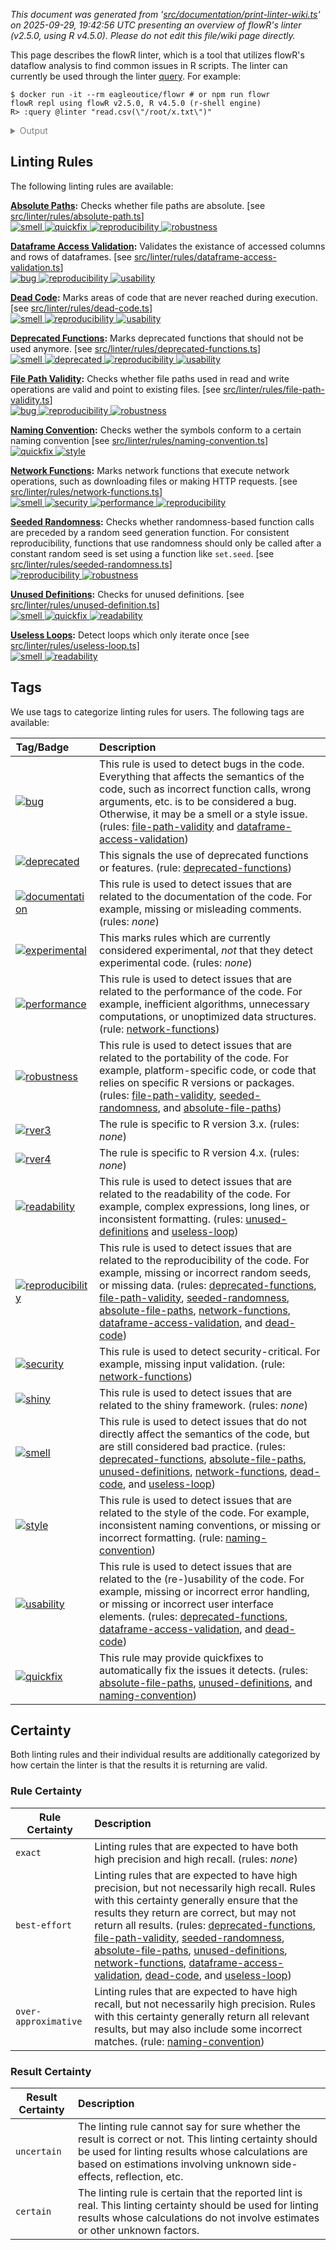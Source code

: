 _This document was generated from '[src/documentation/print-linter-wiki.ts](https://github.com/flowr-analysis/flowr/tree/main//src/documentation/print-linter-wiki.ts)' on 2025-09-29, 19:42:56 UTC presenting an overview of flowR's linter (v2.5.0, using R v4.5.0). Please do not edit this file/wiki page directly._

This page describes the flowR linter, which is a tool that utilizes flowR's dataflow analysis to find common issues in R scripts. The linter can currently be used through the linter [query](https://github.com/flowr-analysis/flowr/wiki/Query%20API).
For example:



```shell
$ docker run -it --rm eagleoutice/flowr # or npm run flowr 
flowR repl using flowR v2.5.0, R v4.5.0 (r-shell engine)
R> :query @linter "read.csv(\"/root/x.txt\")"
```

<details>
<summary style='color:gray'>Output</summary>


```text
Query: [;1mlinter[0m (14 ms)
   ╰ **Deprecated Functions** (deprecated-functions):
       ╰ Error during execution of Rule: unable to parse R code (see the log for more information) for request {"request":"text","content":"@linter read.csv(\"/root/x.txt\")"}}
 Report a Bug: https://github.com/flowr-analysis/flowr/issues/new?body=%3C!%2D%2D%20Please%20describe%20your%20issue%20in%20more%20detail%20below!%20%2D%2D%3E%0A%0A%0A%3C!%2D%2D%20Automatically%20generated%20issue%20metadata%2C%20please%20do%20not%20edit%20or%20delete%20content%20below%20this%20line%20%2D%2D%3E%0A%2D%2D%2D%0A%0AflowR%20version%3A%202.5.0%0Anode%20version%3A%20v22.14.0%0Anode%20arch%3A%20x64%0Anode%20platform%3A%20linux%0Amessage%3A%20%60unable%20to%20parse%20R%20code%20%28see%20the%20log%20for%20more%20information%29%20for%20request%20%7B%22request%22%3A%22text%22%2C%22content%22%3A%22%40linter%20read.csv%28%5C%22%2Froot%2Fx.txt%5C%22%29%22%7D%7D%60%0Astack%20trace%3A%0A%60%60%60%0A%20%20%20%20at%20guard%20%28%3C%3E%2Fsrc%2Futil%2Fassert.ts%3A75%3A9%29%0A%20%20%20%20at%20guardRetrievedOutput%20%28%3C%3E%2Fsrc%2Fr%2Dbridge%2Fretriever.ts%3A213%3A7%29%0A%20%20%20%20at%20%2Fhome%2Frunner%2Fwork%2Fflowr%2Fflowr%2Fsrc%2Fr%2Dbridge%2Fretriever.ts%3A177%3A4%0A%20%20%20%20at%20processTicksAndRejections%20%28node%3Ainternal%2Fprocess%2Ftask_queues%3A105%3A5%29%0A%20%20%20%20at%20async%20Object.parseRequests%20%5Bas%20processor%5D%20%28%3C%3E%2Fsrc%2Fr%2Dbridge%2Fparser.ts%3A58%3A18%29%0A%20%20%20%20at%20async%20PipelineExecutor.nextStep%20%28%3C%3E%2Fsrc%2Fcore%2Fpipeline%2Dexecutor.ts%3A205%3A25%29%0A%20%20%20%20at%20async%20FlowrAnalyzerCache.runTapeUntil%20%28%3C%3E%2Fsrc%2Fproject%2Fcache%2Fflowr%2Danalyzer%2Dcache.ts%3A100%3A4%29%0A%20%20%20%20at%20async%20getAllNodes%20%28%3C%3E%2Fsrc%2Fsearch%2Fsearch%2Dexecutor%2Fsearch%2Dgenerators.ts%3A47%3A20%29%0A%60%60%60%0A%0A%2D%2D%2D%0A%09
   ╰ **File Path Validity** (file-path-validity):
       ╰ Error during execution of Rule: Cannot read properties of undefined (reading 'library')
   ╰ **Seeded Randomness** (seeded-randomness):
       ╰ Error during execution of Rule: unable to parse R code (see the log for more information) for request {"request":"text","content":"@linter read.csv(\"/root/x.txt\")"}}
 Report a Bug: https://github.com/flowr-analysis/flowr/issues/new?body=%3C!%2D%2D%20Please%20describe%20your%20issue%20in%20more%20detail%20below!%20%2D%2D%3E%0A%0A%0A%3C!%2D%2D%20Automatically%20generated%20issue%20metadata%2C%20please%20do%20not%20edit%20or%20delete%20content%20below%20this%20line%20%2D%2D%3E%0A%2D%2D%2D%0A%0AflowR%20version%3A%202.5.0%0Anode%20version%3A%20v22.14.0%0Anode%20arch%3A%20x64%0Anode%20platform%3A%20linux%0Amessage%3A%20%60unable%20to%20parse%20R%20code%20%28see%20the%20log%20for%20more%20information%29%20for%20request%20%7B%22request%22%3A%22text%22%2C%22content%22%3A%22%40linter%20read.csv%28%5C%22%2Froot%2Fx.txt%5C%22%29%22%7D%7D%60%0Astack%20trace%3A%0A%60%60%60%0A%20%20%20%20at%20guard%20%28%3C%3E%2Fsrc%2Futil%2Fassert.ts%3A75%3A9%29%0A%20%20%20%20at%20guardRetrievedOutput%20%28%3C%3E%2Fsrc%2Fr%2Dbridge%2Fretriever.ts%3A213%3A7%29%0A%20%20%20%20at%20%2Fhome%2Frunner%2Fwork%2Fflowr%2Fflowr%2Fsrc%2Fr%2Dbridge%2Fretriever.ts%3A177%3A4%0A%20%20%20%20at%20processTicksAndRejections%20%28node%3Ainternal%2Fprocess%2Ftask_queues%3A105%3A5%29%0A%20%20%20%20at%20async%20Object.parseRequests%20%5Bas%20processor%5D%20%28%3C%3E%2Fsrc%2Fr%2Dbridge%2Fparser.ts%3A58%3A18%29%0A%20%20%20%20at%20async%20PipelineExecutor.nextStep%20%28%3C%3E%2Fsrc%2Fcore%2Fpipeline%2Dexecutor.ts%3A205%3A25%29%0A%20%20%20%20at%20async%20FlowrAnalyzerCache.runTapeUntil%20%28%3C%3E%2Fsrc%2Fproject%2Fcache%2Fflowr%2Danalyzer%2Dcache.ts%3A100%3A4%29%0A%20%20%20%20at%20async%20getAllNodes%20%28%3C%3E%2Fsrc%2Fsearch%2Fsearch%2Dexecutor%2Fsearch%2Dgenerators.ts%3A47%3A20%29%0A%60%60%60%0A%0A%2D%2D%2D%0A%09
   ╰ **Absolute Paths** (absolute-file-paths):
       ╰ Error during execution of Rule: Cannot read properties of undefined (reading 'library')
   ╰ **Unused Definitions** (unused-definitions):
       ╰ Error during execution of Rule: unable to parse R code (see the log for more information) for request {"request":"text","content":"@linter read.csv(\"/root/x.txt\")"}}
 Report a Bug: https://github.com/flowr-analysis/flowr/issues/new?body=%3C!%2D%2D%20Please%20describe%20your%20issue%20in%20more%20detail%20below!%20%2D%2D%3E%0A%0A%0A%3C!%2D%2D%20Automatically%20generated%20issue%20metadata%2C%20please%20do%20not%20edit%20or%20delete%20content%20below%20this%20line%20%2D%2D%3E%0A%2D%2D%2D%0A%0AflowR%20version%3A%202.5.0%0Anode%20version%3A%20v22.14.0%0Anode%20arch%3A%20x64%0Anode%20platform%3A%20linux%0Amessage%3A%20%60unable%20to%20parse%20R%20code%20%28see%20the%20log%20for%20more%20information%29%20for%20request%20%7B%22request%22%3A%22text%22%2C%22content%22%3A%22%40linter%20read.csv%28%5C%22%2Froot%2Fx.txt%5C%22%29%22%7D%7D%60%0Astack%20trace%3A%0A%60%60%60%0A%20%20%20%20at%20guard%20%28%3C%3E%2Fsrc%2Futil%2Fassert.ts%3A75%3A9%29%0A%20%20%20%20at%20guardRetrievedOutput%20%28%3C%3E%2Fsrc%2Fr%2Dbridge%2Fretriever.ts%3A213%3A7%29%0A%20%20%20%20at%20%2Fhome%2Frunner%2Fwork%2Fflowr%2Fflowr%2Fsrc%2Fr%2Dbridge%2Fretriever.ts%3A177%3A4%0A%20%20%20%20at%20processTicksAndRejections%20%28node%3Ainternal%2Fprocess%2Ftask_queues%3A105%3A5%29%0A%20%20%20%20at%20async%20Object.parseRequests%20%5Bas%20processor%5D%20%28%3C%3E%2Fsrc%2Fr%2Dbridge%2Fparser.ts%3A58%3A18%29%0A%20%20%20%20at%20async%20PipelineExecutor.nextStep%20%28%3C%3E%2Fsrc%2Fcore%2Fpipeline%2Dexecutor.ts%3A205%3A25%29%0A%20%20%20%20at%20async%20FlowrAnalyzerCache.runTapeUntil%20%28%3C%3E%2Fsrc%2Fproject%2Fcache%2Fflowr%2Danalyzer%2Dcache.ts%3A100%3A4%29%0A%20%20%20%20at%20async%20getAllNodes%20%28%3C%3E%2Fsrc%2Fsearch%2Fsearch%2Dexecutor%2Fsearch%2Dgenerators.ts%3A47%3A20%29%0A%60%60%60%0A%0A%2D%2D%2D%0A%09
   ╰ **Naming Convention** (naming-convention):
       ╰ Error during execution of Rule: unable to parse R code (see the log for more information) for request {"request":"text","content":"@linter read.csv(\"/root/x.txt\")"}}
 Report a Bug: https://github.com/flowr-analysis/flowr/issues/new?body=%3C!%2D%2D%20Please%20describe%20your%20issue%20in%20more%20detail%20below!%20%2D%2D%3E%0A%0A%0A%3C!%2D%2D%20Automatically%20generated%20issue%20metadata%2C%20please%20do%20not%20edit%20or%20delete%20content%20below%20this%20line%20%2D%2D%3E%0A%2D%2D%2D%0A%0AflowR%20version%3A%202.5.0%0Anode%20version%3A%20v22.14.0%0Anode%20arch%3A%20x64%0Anode%20platform%3A%20linux%0Amessage%3A%20%60unable%20to%20parse%20R%20code%20%28see%20the%20log%20for%20more%20information%29%20for%20request%20%7B%22request%22%3A%22text%22%2C%22content%22%3A%22%40linter%20read.csv%28%5C%22%2Froot%2Fx.txt%5C%22%29%22%7D%7D%60%0Astack%20trace%3A%0A%60%60%60%0A%20%20%20%20at%20guard%20%28%3C%3E%2Fsrc%2Futil%2Fassert.ts%3A75%3A9%29%0A%20%20%20%20at%20guardRetrievedOutput%20%28%3C%3E%2Fsrc%2Fr%2Dbridge%2Fretriever.ts%3A213%3A7%29%0A%20%20%20%20at%20%2Fhome%2Frunner%2Fwork%2Fflowr%2Fflowr%2Fsrc%2Fr%2Dbridge%2Fretriever.ts%3A177%3A4%0A%20%20%20%20at%20processTicksAndRejections%20%28node%3Ainternal%2Fprocess%2Ftask_queues%3A105%3A5%29%0A%20%20%20%20at%20async%20Object.parseRequests%20%5Bas%20processor%5D%20%28%3C%3E%2Fsrc%2Fr%2Dbridge%2Fparser.ts%3A58%3A18%29%0A%20%20%20%20at%20async%20PipelineExecutor.nextStep%20%28%3C%3E%2Fsrc%2Fcore%2Fpipeline%2Dexecutor.ts%3A205%3A25%29%0A%20%20%20%20at%20async%20FlowrAnalyzerCache.runTapeUntil%20%28%3C%3E%2Fsrc%2Fproject%2Fcache%2Fflowr%2Danalyzer%2Dcache.ts%3A100%3A4%29%0A%20%20%20%20at%20async%20getAllNodes%20%28%3C%3E%2Fsrc%2Fsearch%2Fsearch%2Dexecutor%2Fsearch%2Dgenerators.ts%3A47%3A20%29%0A%60%60%60%0A%0A%2D%2D%2D%0A%09
   ╰ **Network Functions** (network-functions):
       ╰ Error during execution of Rule: unable to parse R code (see the log for more information) for request {"request":"text","content":"@linter read.csv(\"/root/x.txt\")"}}
 Report a Bug: https://github.com/flowr-analysis/flowr/issues/new?body=%3C!%2D%2D%20Please%20describe%20your%20issue%20in%20more%20detail%20below!%20%2D%2D%3E%0A%0A%0A%3C!%2D%2D%20Automatically%20generated%20issue%20metadata%2C%20please%20do%20not%20edit%20or%20delete%20content%20below%20this%20line%20%2D%2D%3E%0A%2D%2D%2D%0A%0AflowR%20version%3A%202.5.0%0Anode%20version%3A%20v22.14.0%0Anode%20arch%3A%20x64%0Anode%20platform%3A%20linux%0Amessage%3A%20%60unable%20to%20parse%20R%20code%20%28see%20the%20log%20for%20more%20information%29%20for%20request%20%7B%22request%22%3A%22text%22%2C%22content%22%3A%22%40linter%20read.csv%28%5C%22%2Froot%2Fx.txt%5C%22%29%22%7D%7D%60%0Astack%20trace%3A%0A%60%60%60%0A%20%20%20%20at%20guard%20%28%3C%3E%2Fsrc%2Futil%2Fassert.ts%3A75%3A9%29%0A%20%20%20%20at%20guardRetrievedOutput%20%28%3C%3E%2Fsrc%2Fr%2Dbridge%2Fretriever.ts%3A213%3A7%29%0A%20%20%20%20at%20%2Fhome%2Frunner%2Fwork%2Fflowr%2Fflowr%2Fsrc%2Fr%2Dbridge%2Fretriever.ts%3A177%3A4%0A%20%20%20%20at%20processTicksAndRejections%20%28node%3Ainternal%2Fprocess%2Ftask_queues%3A105%3A5%29%0A%20%20%20%20at%20async%20Object.parseRequests%20%5Bas%20processor%5D%20%28%3C%3E%2Fsrc%2Fr%2Dbridge%2Fparser.ts%3A58%3A18%29%0A%20%20%20%20at%20async%20PipelineExecutor.nextStep%20%28%3C%3E%2Fsrc%2Fcore%2Fpipeline%2Dexecutor.ts%3A205%3A25%29%0A%20%20%20%20at%20async%20FlowrAnalyzerCache.runTapeUntil%20%28%3C%3E%2Fsrc%2Fproject%2Fcache%2Fflowr%2Danalyzer%2Dcache.ts%3A100%3A4%29%0A%20%20%20%20at%20async%20getAllNodes%20%28%3C%3E%2Fsrc%2Fsearch%2Fsearch%2Dexecutor%2Fsearch%2Dgenerators.ts%3A47%3A20%29%0A%60%60%60%0A%0A%2D%2D%2D%0A%09
   ╰ **Dataframe Access Validation** (dataframe-access-validation):
       ╰ Error during execution of Rule: unable to parse R code (see the log for more information) for request {"request":"text","content":"@linter read.csv(\"/root/x.txt\")"}}
 Report a Bug: https://github.com/flowr-analysis/flowr/issues/new?body=%3C!%2D%2D%20Please%20describe%20your%20issue%20in%20more%20detail%20below!%20%2D%2D%3E%0A%0A%0A%3C!%2D%2D%20Automatically%20generated%20issue%20metadata%2C%20please%20do%20not%20edit%20or%20delete%20content%20below%20this%20line%20%2D%2D%3E%0A%2D%2D%2D%0A%0AflowR%20version%3A%202.5.0%0Anode%20version%3A%20v22.14.0%0Anode%20arch%3A%20x64%0Anode%20platform%3A%20linux%0Amessage%3A%20%60unable%20to%20parse%20R%20code%20%28see%20the%20log%20for%20more%20information%29%20for%20request%20%7B%22request%22%3A%22text%22%2C%22content%22%3A%22%40linter%20read.csv%28%5C%22%2Froot%2Fx.txt%5C%22%29%22%7D%7D%60%0Astack%20trace%3A%0A%60%60%60%0A%20%20%20%20at%20guard%20%28%3C%3E%2Fsrc%2Futil%2Fassert.ts%3A75%3A9%29%0A%20%20%20%20at%20guardRetrievedOutput%20%28%3C%3E%2Fsrc%2Fr%2Dbridge%2Fretriever.ts%3A213%3A7%29%0A%20%20%20%20at%20%2Fhome%2Frunner%2Fwork%2Fflowr%2Fflowr%2Fsrc%2Fr%2Dbridge%2Fretriever.ts%3A177%3A4%0A%20%20%20%20at%20processTicksAndRejections%20%28node%3Ainternal%2Fprocess%2Ftask_queues%3A105%3A5%29%0A%20%20%20%20at%20async%20Object.parseRequests%20%5Bas%20processor%5D%20%28%3C%3E%2Fsrc%2Fr%2Dbridge%2Fparser.ts%3A58%3A18%29%0A%20%20%20%20at%20async%20PipelineExecutor.nextStep%20%28%3C%3E%2Fsrc%2Fcore%2Fpipeline%2Dexecutor.ts%3A205%3A25%29%0A%20%20%20%20at%20async%20FlowrAnalyzerCache.runTapeUntil%20%28%3C%3E%2Fsrc%2Fproject%2Fcache%2Fflowr%2Danalyzer%2Dcache.ts%3A100%3A4%29%0A%20%20%20%20at%20async%20getAllNodes%20%28%3C%3E%2Fsrc%2Fsearch%2Fsearch%2Dexecutor%2Fsearch%2Dgenerators.ts%3A47%3A20%29%0A%60%60%60%0A%0A%2D%2D%2D%0A%09
   ╰ **Dead Code** (dead-code):
       ╰ Error during execution of Rule: unable to parse R code (see the log for more information) for request {"request":"text","content":"@linter read.csv(\"/root/x.txt\")"}}
 Report a Bug: https://github.com/flowr-analysis/flowr/issues/new?body=%3C!%2D%2D%20Please%20describe%20your%20issue%20in%20more%20detail%20below!%20%2D%2D%3E%0A%0A%0A%3C!%2D%2D%20Automatically%20generated%20issue%20metadata%2C%20please%20do%20not%20edit%20or%20delete%20content%20below%20this%20line%20%2D%2D%3E%0A%2D%2D%2D%0A%0AflowR%20version%3A%202.5.0%0Anode%20version%3A%20v22.14.0%0Anode%20arch%3A%20x64%0Anode%20platform%3A%20linux%0Amessage%3A%20%60unable%20to%20parse%20R%20code%20%28see%20the%20log%20for%20more%20information%29%20for%20request%20%7B%22request%22%3A%22text%22%2C%22content%22%3A%22%40linter%20read.csv%28%5C%22%2Froot%2Fx.txt%5C%22%29%22%7D%7D%60%0Astack%20trace%3A%0A%60%60%60%0A%20%20%20%20at%20guard%20%28%3C%3E%2Fsrc%2Futil%2Fassert.ts%3A75%3A9%29%0A%20%20%20%20at%20guardRetrievedOutput%20%28%3C%3E%2Fsrc%2Fr%2Dbridge%2Fretriever.ts%3A213%3A7%29%0A%20%20%20%20at%20%2Fhome%2Frunner%2Fwork%2Fflowr%2Fflowr%2Fsrc%2Fr%2Dbridge%2Fretriever.ts%3A177%3A4%0A%20%20%20%20at%20processTicksAndRejections%20%28node%3Ainternal%2Fprocess%2Ftask_queues%3A105%3A5%29%0A%20%20%20%20at%20async%20Object.parseRequests%20%5Bas%20processor%5D%20%28%3C%3E%2Fsrc%2Fr%2Dbridge%2Fparser.ts%3A58%3A18%29%0A%20%20%20%20at%20async%20PipelineExecutor.nextStep%20%28%3C%3E%2Fsrc%2Fcore%2Fpipeline%2Dexecutor.ts%3A205%3A25%29%0A%20%20%20%20at%20async%20FlowrAnalyzerCache.runTapeUntil%20%28%3C%3E%2Fsrc%2Fproject%2Fcache%2Fflowr%2Danalyzer%2Dcache.ts%3A100%3A4%29%0A%20%20%20%20at%20async%20getAllNodes%20%28%3C%3E%2Fsrc%2Fsearch%2Fsearch%2Dexecutor%2Fsearch%2Dgenerators.ts%3A47%3A20%29%0A%60%60%60%0A%0A%2D%2D%2D%0A%09
   ╰ **Useless Loops** (useless-loop):
       ╰ Error during execution of Rule: unable to parse R code (see the log for more information) for request {"request":"text","content":"@linter read.csv(\"/root/x.txt\")"}}
 Report a Bug: https://github.com/flowr-analysis/flowr/issues/new?body=%3C!%2D%2D%20Please%20describe%20your%20issue%20in%20more%20detail%20below!%20%2D%2D%3E%0A%0A%0A%3C!%2D%2D%20Automatically%20generated%20issue%20metadata%2C%20please%20do%20not%20edit%20or%20delete%20content%20below%20this%20line%20%2D%2D%3E%0A%2D%2D%2D%0A%0AflowR%20version%3A%202.5.0%0Anode%20version%3A%20v22.14.0%0Anode%20arch%3A%20x64%0Anode%20platform%3A%20linux%0Amessage%3A%20%60unable%20to%20parse%20R%20code%20%28see%20the%20log%20for%20more%20information%29%20for%20request%20%7B%22request%22%3A%22text%22%2C%22content%22%3A%22%40linter%20read.csv%28%5C%22%2Froot%2Fx.txt%5C%22%29%22%7D%7D%60%0Astack%20trace%3A%0A%60%60%60%0A%20%20%20%20at%20guard%20%28%3C%3E%2Fsrc%2Futil%2Fassert.ts%3A75%3A9%29%0A%20%20%20%20at%20guardRetrievedOutput%20%28%3C%3E%2Fsrc%2Fr%2Dbridge%2Fretriever.ts%3A213%3A7%29%0A%20%20%20%20at%20%2Fhome%2Frunner%2Fwork%2Fflowr%2Fflowr%2Fsrc%2Fr%2Dbridge%2Fretriever.ts%3A177%3A4%0A%20%20%20%20at%20processTicksAndRejections%20%28node%3Ainternal%2Fprocess%2Ftask_queues%3A105%3A5%29%0A%20%20%20%20at%20async%20Object.parseRequests%20%5Bas%20processor%5D%20%28%3C%3E%2Fsrc%2Fr%2Dbridge%2Fparser.ts%3A58%3A18%29%0A%20%20%20%20at%20async%20PipelineExecutor.nextStep%20%28%3C%3E%2Fsrc%2Fcore%2Fpipeline%2Dexecutor.ts%3A205%3A25%29%0A%20%20%20%20at%20async%20FlowrAnalyzerCache.runTapeUntil%20%28%3C%3E%2Fsrc%2Fproject%2Fcache%2Fflowr%2Danalyzer%2Dcache.ts%3A100%3A4%29%0A%20%20%20%20at%20async%20getAllNodes%20%28%3C%3E%2Fsrc%2Fsearch%2Fsearch%2Dexecutor%2Fsearch%2Dgenerators.ts%3A47%3A20%29%0A%60%60%60%0A%0A%2D%2D%2D%0A%09
[;3mAll queries together required ≈14 ms (1ms accuracy, total 17 ms)[0m[0m
```



The linter will analyze the code and return any issues found.
Formatted more nicely, this returns:




```json
[ { "type": "linter" } ]
```


(This query can be shortened to `@linter` when used within the REPL command <span title="Description (Repl Command): Query the given R code, start with 'file://' to indicate a file. The query is to be a valid query in json format (use 'help' to get more information).">`:query`</span>).



_Results (prettified and summarized):_

Query: **linter** (28 ms)\
&nbsp;&nbsp;&nbsp;╰ **Deprecated Functions** (deprecated-functions):\
&nbsp;&nbsp;&nbsp;&nbsp;&nbsp;&nbsp;&nbsp;╰ _Metadata_: <code>{"totalCalls":0,"totalFunctionDefinitions":0,"searchTimeMs":15,"processTimeMs":0}</code>\
&nbsp;&nbsp;&nbsp;╰ **File Path Validity** (file-path-validity):\
&nbsp;&nbsp;&nbsp;&nbsp;&nbsp;&nbsp;&nbsp;╰ certain:\
&nbsp;&nbsp;&nbsp;&nbsp;&nbsp;&nbsp;&nbsp;&nbsp;&nbsp;&nbsp;&nbsp;╰ Path `/root/x.txt` at 1.1-23\
&nbsp;&nbsp;&nbsp;&nbsp;&nbsp;&nbsp;&nbsp;╰ _Metadata_: <code>{"totalReads":1,"totalUnknown":0,"totalWritesBeforeAlways":0,"totalValid":0,"searchTimeMs":5,"processTimeMs":0}</code>\
&nbsp;&nbsp;&nbsp;╰ **Seeded Randomness** (seeded-randomness):\
&nbsp;&nbsp;&nbsp;&nbsp;&nbsp;&nbsp;&nbsp;╰ _Metadata_: <code>{"consumerCalls":0,"callsWithFunctionProducers":0,"callsWithAssignmentProducers":0,"callsWithNonConstantProducers":0,"searchTimeMs":1,"processTimeMs":0}</code>\
&nbsp;&nbsp;&nbsp;╰ **Absolute Paths** (absolute-file-paths):\
&nbsp;&nbsp;&nbsp;&nbsp;&nbsp;&nbsp;&nbsp;╰ certain:\
&nbsp;&nbsp;&nbsp;&nbsp;&nbsp;&nbsp;&nbsp;&nbsp;&nbsp;&nbsp;&nbsp;╰ Path `/root/x.txt` at 1.1-23\
&nbsp;&nbsp;&nbsp;&nbsp;&nbsp;&nbsp;&nbsp;╰ _Metadata_: <code>{"totalConsidered":1,"totalUnknown":0,"searchTimeMs":2,"processTimeMs":0}</code>\
&nbsp;&nbsp;&nbsp;╰ **Unused Definitions** (unused-definitions):\
&nbsp;&nbsp;&nbsp;&nbsp;&nbsp;&nbsp;&nbsp;╰ _Metadata_: <code>{"totalConsidered":0,"searchTimeMs":1,"processTimeMs":0}</code>\
&nbsp;&nbsp;&nbsp;╰ **Naming Convention** (naming-convention):\
&nbsp;&nbsp;&nbsp;&nbsp;&nbsp;&nbsp;&nbsp;╰ _Metadata_: <code>{"numMatches":0,"numBreak":0,"searchTimeMs":0,"processTimeMs":0}</code>\
&nbsp;&nbsp;&nbsp;╰ **Network Functions** (network-functions):\
&nbsp;&nbsp;&nbsp;&nbsp;&nbsp;&nbsp;&nbsp;╰ _Metadata_: <code>{"totalCalls":0,"totalFunctionDefinitions":0,"searchTimeMs":0,"processTimeMs":0}</code>\
&nbsp;&nbsp;&nbsp;╰ **Dataframe Access Validation** (dataframe-access-validation):\
&nbsp;&nbsp;&nbsp;&nbsp;&nbsp;&nbsp;&nbsp;╰ _Metadata_: <code>{"numOperations":0,"numAccesses":0,"totalAccessed":0,"searchTimeMs":1,"processTimeMs":2}</code>\
&nbsp;&nbsp;&nbsp;╰ **Dead Code** (dead-code):\
&nbsp;&nbsp;&nbsp;&nbsp;&nbsp;&nbsp;&nbsp;╰ _Metadata_: <code>{"consideredNodes":5,"searchTimeMs":1,"processTimeMs":0}</code>\
&nbsp;&nbsp;&nbsp;╰ **Useless Loops** (useless-loop):\
&nbsp;&nbsp;&nbsp;&nbsp;&nbsp;&nbsp;&nbsp;╰ _Metadata_: <code>{"numOfUselessLoops":0,"searchTimeMs":0,"processTimeMs":0}</code>\
_All queries together required ≈28 ms (1ms accuracy, total 29 ms)_

<details> <summary style="color:gray">Show Detailed Results as Json</summary>

The analysis required _29.3 ms_ (including parsing and normalization and the query) within the generation environment.	

In general, the JSON contains the Ids of the nodes in question as they are present in the normalized AST or the dataflow graph of flowR.
Please consult the [Interface](https://github.com/flowr-analysis/flowr/wiki/Interface) wiki page for more information on how to get those.




```json
{
  "linter": {
    "results": {
      "deprecated-functions": {
        "results": [],
        ".meta": {
          "totalCalls": 0,
          "totalFunctionDefinitions": 0,
          "searchTimeMs": 15,
          "processTimeMs": 0
        }
      },
      "file-path-validity": {
        "results": [
          {
            "range": [
              1,
              1,
              1,
              23
            ],
            "filePath": "/root/x.txt",
            "certainty": "certain"
          }
        ],
        ".meta": {
          "totalReads": 1,
          "totalUnknown": 0,
          "totalWritesBeforeAlways": 0,
          "totalValid": 0,
          "searchTimeMs": 5,
          "processTimeMs": 0
        }
      },
      "seeded-randomness": {
        "results": [],
        ".meta": {
          "consumerCalls": 0,
          "callsWithFunctionProducers": 0,
          "callsWithAssignmentProducers": 0,
          "callsWithNonConstantProducers": 0,
          "searchTimeMs": 1,
          "processTimeMs": 0
        }
      },
      "absolute-file-paths": {
        "results": [
          {
            "certainty": "certain",
            "filePath": "/root/x.txt",
            "range": [
              1,
              1,
              1,
              23
            ]
          }
        ],
        ".meta": {
          "totalConsidered": 1,
          "totalUnknown": 0,
          "searchTimeMs": 2,
          "processTimeMs": 0
        }
      },
      "unused-definitions": {
        "results": [],
        ".meta": {
          "totalConsidered": 0,
          "searchTimeMs": 1,
          "processTimeMs": 0
        }
      },
      "naming-convention": {
        "results": [],
        ".meta": {
          "numMatches": 0,
          "numBreak": 0,
          "searchTimeMs": 0,
          "processTimeMs": 0
        }
      },
      "network-functions": {
        "results": [],
        ".meta": {
          "totalCalls": 0,
          "totalFunctionDefinitions": 0,
          "searchTimeMs": 0,
          "processTimeMs": 0
        }
      },
      "dataframe-access-validation": {
        "results": [],
        ".meta": {
          "numOperations": 0,
          "numAccesses": 0,
          "totalAccessed": 0,
          "searchTimeMs": 1,
          "processTimeMs": 2
        }
      },
      "dead-code": {
        "results": [],
        ".meta": {
          "consideredNodes": 5,
          "searchTimeMs": 1,
          "processTimeMs": 0
        }
      },
      "useless-loop": {
        "results": [],
        ".meta": {
          "numOfUselessLoops": 0,
          "searchTimeMs": 0,
          "processTimeMs": 0
        }
      }
    },
    ".meta": {
      "timing": 28
    }
  },
  ".meta": {
    "timing": 28
  }
}
```



</details>





	
		

</details>



<h2 id="linting-rules">Linting Rules</h2>

The following linting rules are available:



**[Absolute Paths](https://github.com/flowr-analysis/flowr/wiki/lint-absolute-file-paths):** Checks whether file paths are absolute. [see <a href="https://github.com/flowr-analysis/flowr/tree/main//src/linter/rules/absolute-path.ts#L115">src/linter/rules/absolute-path.ts</a>]\
	<span title="This rule is used to detect issues that do not directly affect the semantics of the code, but are still considered bad practice."><a href='#smell'>![smell](https://img.shields.io/badge/smell-yellow) </a></span> <span title="This rule may provide quickfixes to automatically fix the issues it detects."><a href='#quickfix'>![quickfix](https://img.shields.io/badge/quickfix-lightgray) </a></span> <span title="This rule is used to detect issues that are related to the reproducibility of the code. For example, missing or incorrect random seeds, or missing data."><a href='#reproducibility'>![reproducibility](https://img.shields.io/badge/reproducibility-teal) </a></span> <span title="This rule is used to detect issues that are related to the portability of the code. For example, platform-specific code, or code that relies on specific R versions or packages."><a href='#robustness'>![robustness](https://img.shields.io/badge/robustness-teal) </a></span>

**[Dataframe Access Validation](https://github.com/flowr-analysis/flowr/wiki/lint-dataframe-access-validation):** Validates the existance of accessed columns and rows of dataframes. [see <a href="https://github.com/flowr-analysis/flowr/tree/main//src/linter/rules/dataframe-access-validation.ts#L70">src/linter/rules/dataframe-access-validation.ts</a>]\
	<span title="This rule is used to detect bugs in the code. Everything that affects the semantics of the code, such as incorrect function calls, wrong arguments, etc. is to be considered a bug. Otherwise, it may be a smell or a style issue."><a href='#bug'>![bug](https://img.shields.io/badge/bug-red) </a></span> <span title="This rule is used to detect issues that are related to the reproducibility of the code. For example, missing or incorrect random seeds, or missing data."><a href='#reproducibility'>![reproducibility](https://img.shields.io/badge/reproducibility-teal) </a></span> <span title="This rule is used to detect issues that are related to the (re-)usability of the code. For example, missing or incorrect error handling, or missing or incorrect user interface elements."><a href='#usability'>![usability](https://img.shields.io/badge/usability-teal) </a></span>

**[Dead Code](https://github.com/flowr-analysis/flowr/wiki/lint-dead-code):** Marks areas of code that are never reached during execution. [see <a href="https://github.com/flowr-analysis/flowr/tree/main//src/linter/rules/dead-code.ts#L28">src/linter/rules/dead-code.ts</a>]\
	<span title="This rule is used to detect issues that do not directly affect the semantics of the code, but are still considered bad practice."><a href='#smell'>![smell](https://img.shields.io/badge/smell-yellow) </a></span> <span title="This rule is used to detect issues that are related to the reproducibility of the code. For example, missing or incorrect random seeds, or missing data."><a href='#reproducibility'>![reproducibility](https://img.shields.io/badge/reproducibility-teal) </a></span> <span title="This rule is used to detect issues that are related to the (re-)usability of the code. For example, missing or incorrect error handling, or missing or incorrect user interface elements."><a href='#usability'>![usability](https://img.shields.io/badge/usability-teal) </a></span>

**[Deprecated Functions](https://github.com/flowr-analysis/flowr/wiki/lint-deprecated-functions):** Marks deprecated functions that should not be used anymore. [see <a href="https://github.com/flowr-analysis/flowr/tree/main//src/linter/rules/deprecated-functions.ts#L6">src/linter/rules/deprecated-functions.ts</a>]\
	<span title="This rule is used to detect issues that do not directly affect the semantics of the code, but are still considered bad practice."><a href='#smell'>![smell](https://img.shields.io/badge/smell-yellow) </a></span> <span title="This signals the use of deprecated functions or features."><a href='#deprecated'>![deprecated](https://img.shields.io/badge/deprecated-teal) </a></span> <span title="This rule is used to detect issues that are related to the reproducibility of the code. For example, missing or incorrect random seeds, or missing data."><a href='#reproducibility'>![reproducibility](https://img.shields.io/badge/reproducibility-teal) </a></span> <span title="This rule is used to detect issues that are related to the (re-)usability of the code. For example, missing or incorrect error handling, or missing or incorrect user interface elements."><a href='#usability'>![usability](https://img.shields.io/badge/usability-teal) </a></span>

**[File Path Validity](https://github.com/flowr-analysis/flowr/wiki/lint-file-path-validity):** Checks whether file paths used in read and write operations are valid and point to existing files. [see <a href="https://github.com/flowr-analysis/flowr/tree/main//src/linter/rules/file-path-validity.ts#L47">src/linter/rules/file-path-validity.ts</a>]\
	<span title="This rule is used to detect bugs in the code. Everything that affects the semantics of the code, such as incorrect function calls, wrong arguments, etc. is to be considered a bug. Otherwise, it may be a smell or a style issue."><a href='#bug'>![bug](https://img.shields.io/badge/bug-red) </a></span> <span title="This rule is used to detect issues that are related to the reproducibility of the code. For example, missing or incorrect random seeds, or missing data."><a href='#reproducibility'>![reproducibility](https://img.shields.io/badge/reproducibility-teal) </a></span> <span title="This rule is used to detect issues that are related to the portability of the code. For example, platform-specific code, or code that relies on specific R versions or packages."><a href='#robustness'>![robustness](https://img.shields.io/badge/robustness-teal) </a></span>

**[Naming Convention](https://github.com/flowr-analysis/flowr/wiki/lint-naming-convention):** Checks wether the symbols conform to a certain naming convention [see <a href="https://github.com/flowr-analysis/flowr/tree/main//src/linter/rules/naming-convention.ts#L186">src/linter/rules/naming-convention.ts</a>]\
	<span title="This rule may provide quickfixes to automatically fix the issues it detects."><a href='#quickfix'>![quickfix](https://img.shields.io/badge/quickfix-lightgray) </a></span> <span title="This rule is used to detect issues that are related to the style of the code. For example, inconsistent naming conventions, or missing or incorrect formatting."><a href='#style'>![style](https://img.shields.io/badge/style-teal) </a></span>

**[Network Functions](https://github.com/flowr-analysis/flowr/wiki/lint-network-functions):** Marks network functions that execute network operations, such as downloading files or making HTTP requests. [see <a href="https://github.com/flowr-analysis/flowr/tree/main//src/linter/rules/network-functions.ts#L15">src/linter/rules/network-functions.ts</a>]\
	<span title="This rule is used to detect issues that do not directly affect the semantics of the code, but are still considered bad practice."><a href='#smell'>![smell](https://img.shields.io/badge/smell-yellow) </a></span> <span title="This rule is used to detect security-critical. For example, missing input validation."><a href='#security'>![security](https://img.shields.io/badge/security-orange) </a></span> <span title="This rule is used to detect issues that are related to the performance of the code. For example, inefficient algorithms, unnecessary computations, or unoptimized data structures."><a href='#performance'>![performance](https://img.shields.io/badge/performance-teal) </a></span> <span title="This rule is used to detect issues that are related to the reproducibility of the code. For example, missing or incorrect random seeds, or missing data."><a href='#reproducibility'>![reproducibility](https://img.shields.io/badge/reproducibility-teal) </a></span>

**[Seeded Randomness](https://github.com/flowr-analysis/flowr/wiki/lint-seeded-randomness):** Checks whether randomness-based function calls are preceded by a random seed generation function. For consistent reproducibility, functions that use randomness should only be called after a constant random seed is set using a function like `set.seed`. [see <a href="https://github.com/flowr-analysis/flowr/tree/main//src/linter/rules/seeded-randomness.ts#L49">src/linter/rules/seeded-randomness.ts</a>]\
	<span title="This rule is used to detect issues that are related to the reproducibility of the code. For example, missing or incorrect random seeds, or missing data."><a href='#reproducibility'>![reproducibility](https://img.shields.io/badge/reproducibility-teal) </a></span> <span title="This rule is used to detect issues that are related to the portability of the code. For example, platform-specific code, or code that relies on specific R versions or packages."><a href='#robustness'>![robustness](https://img.shields.io/badge/robustness-teal) </a></span>

**[Unused Definitions](https://github.com/flowr-analysis/flowr/wiki/lint-unused-definitions):** Checks for unused definitions. [see <a href="https://github.com/flowr-analysis/flowr/tree/main//src/linter/rules/unused-definition.ts#L96">src/linter/rules/unused-definition.ts</a>]\
	<span title="This rule is used to detect issues that do not directly affect the semantics of the code, but are still considered bad practice."><a href='#smell'>![smell](https://img.shields.io/badge/smell-yellow) </a></span> <span title="This rule may provide quickfixes to automatically fix the issues it detects."><a href='#quickfix'>![quickfix](https://img.shields.io/badge/quickfix-lightgray) </a></span> <span title="This rule is used to detect issues that are related to the readability of the code. For example, complex expressions, long lines, or inconsistent formatting."><a href='#readability'>![readability](https://img.shields.io/badge/readability-teal) </a></span>

**[Useless Loops](https://github.com/flowr-analysis/flowr/wiki/lint-useless-loop):** Detect loops which only iterate once [see <a href="https://github.com/flowr-analysis/flowr/tree/main//src/linter/rules/useless-loop.ts#L26">src/linter/rules/useless-loop.ts</a>]\
	<span title="This rule is used to detect issues that do not directly affect the semantics of the code, but are still considered bad practice."><a href='#smell'>![smell](https://img.shields.io/badge/smell-yellow) </a></span> <span title="This rule is used to detect issues that are related to the readability of the code. For example, complex expressions, long lines, or inconsistent formatting."><a href='#readability'>![readability](https://img.shields.io/badge/readability-teal) </a></span>
	
<h2 id="tags">Tags</h2>

We use tags to categorize linting rules for users. The following tags are available:

| Tag/Badge&emsp;&emsp; | Description |
| --- | :-- |
| <a id="bug"></a> <span title="This rule is used to detect bugs in the code. Everything that affects the semantics of the code, such as incorrect function calls, wrong arguments, etc. is to be considered a bug. Otherwise, it may be a smell or a style issue."><a href='#bug'>![bug](https://img.shields.io/badge/bug-red) </a></span> | This rule is used to detect bugs in the code. Everything that affects the semantics of the code, such as incorrect function calls, wrong arguments, etc. is to be considered a bug. Otherwise, it may be a smell or a style issue. (rules: [file-path-validity](https://github.com/flowr-analysis/flowr/wiki/lint-file-path-validity) and [dataframe-access-validation](https://github.com/flowr-analysis/flowr/wiki/lint-dataframe-access-validation)) | 
| <a id="deprecated"></a> <span title="This signals the use of deprecated functions or features."><a href='#deprecated'>![deprecated](https://img.shields.io/badge/deprecated-teal) </a></span> | This signals the use of deprecated functions or features. (rule: [deprecated-functions](https://github.com/flowr-analysis/flowr/wiki/lint-deprecated-functions)) | 
| <a id="documentation"></a> <span title="This rule is used to detect issues that are related to the documentation of the code. For example, missing or misleading comments."><a href='#documentation'>![documentation](https://img.shields.io/badge/documentation-teal) </a></span> | This rule is used to detect issues that are related to the documentation of the code. For example, missing or misleading comments. (rules: _none_) | 
| <a id="experimental"></a> <span title="This marks rules which are currently considered experimental, _not_ that they detect experimental code."><a href='#experimental'>![experimental](https://img.shields.io/badge/experimental-teal) </a></span> | This marks rules which are currently considered experimental, _not_ that they detect experimental code. (rules: _none_) | 
| <a id="performance"></a> <span title="This rule is used to detect issues that are related to the performance of the code. For example, inefficient algorithms, unnecessary computations, or unoptimized data structures."><a href='#performance'>![performance](https://img.shields.io/badge/performance-teal) </a></span> | This rule is used to detect issues that are related to the performance of the code. For example, inefficient algorithms, unnecessary computations, or unoptimized data structures. (rule: [network-functions](https://github.com/flowr-analysis/flowr/wiki/lint-network-functions)) | 
| <a id="robustness"></a> <span title="This rule is used to detect issues that are related to the portability of the code. For example, platform-specific code, or code that relies on specific R versions or packages."><a href='#robustness'>![robustness](https://img.shields.io/badge/robustness-teal) </a></span> | This rule is used to detect issues that are related to the portability of the code. For example, platform-specific code, or code that relies on specific R versions or packages. (rules: [file-path-validity](https://github.com/flowr-analysis/flowr/wiki/lint-file-path-validity), [seeded-randomness](https://github.com/flowr-analysis/flowr/wiki/lint-seeded-randomness), and [absolute-file-paths](https://github.com/flowr-analysis/flowr/wiki/lint-absolute-file-paths)) | 
| <a id="rver3"></a> <span title="The rule is specific to R version 3.x."><a href='#rver3'>![rver3](https://img.shields.io/badge/rver3-teal) </a></span> | The rule is specific to R version 3.x. (rules: _none_) | 
| <a id="rver4"></a> <span title="The rule is specific to R version 4.x."><a href='#rver4'>![rver4](https://img.shields.io/badge/rver4-teal) </a></span> | The rule is specific to R version 4.x. (rules: _none_) | 
| <a id="readability"></a> <span title="This rule is used to detect issues that are related to the readability of the code. For example, complex expressions, long lines, or inconsistent formatting."><a href='#readability'>![readability](https://img.shields.io/badge/readability-teal) </a></span> | This rule is used to detect issues that are related to the readability of the code. For example, complex expressions, long lines, or inconsistent formatting. (rules: [unused-definitions](https://github.com/flowr-analysis/flowr/wiki/lint-unused-definitions) and [useless-loop](https://github.com/flowr-analysis/flowr/wiki/lint-useless-loop)) | 
| <a id="reproducibility"></a> <span title="This rule is used to detect issues that are related to the reproducibility of the code. For example, missing or incorrect random seeds, or missing data."><a href='#reproducibility'>![reproducibility](https://img.shields.io/badge/reproducibility-teal) </a></span> | This rule is used to detect issues that are related to the reproducibility of the code. For example, missing or incorrect random seeds, or missing data. (rules: [deprecated-functions](https://github.com/flowr-analysis/flowr/wiki/lint-deprecated-functions), [file-path-validity](https://github.com/flowr-analysis/flowr/wiki/lint-file-path-validity), [seeded-randomness](https://github.com/flowr-analysis/flowr/wiki/lint-seeded-randomness), [absolute-file-paths](https://github.com/flowr-analysis/flowr/wiki/lint-absolute-file-paths), [network-functions](https://github.com/flowr-analysis/flowr/wiki/lint-network-functions), [dataframe-access-validation](https://github.com/flowr-analysis/flowr/wiki/lint-dataframe-access-validation), and [dead-code](https://github.com/flowr-analysis/flowr/wiki/lint-dead-code)) | 
| <a id="security"></a> <span title="This rule is used to detect security-critical. For example, missing input validation."><a href='#security'>![security](https://img.shields.io/badge/security-orange) </a></span> | This rule is used to detect security-critical. For example, missing input validation. (rule: [network-functions](https://github.com/flowr-analysis/flowr/wiki/lint-network-functions)) | 
| <a id="shiny"></a> <span title="This rule is used to detect issues that are related to the shiny framework."><a href='#shiny'>![shiny](https://img.shields.io/badge/shiny-teal) </a></span> | This rule is used to detect issues that are related to the shiny framework. (rules: _none_) | 
| <a id="smell"></a> <span title="This rule is used to detect issues that do not directly affect the semantics of the code, but are still considered bad practice."><a href='#smell'>![smell](https://img.shields.io/badge/smell-yellow) </a></span> | This rule is used to detect issues that do not directly affect the semantics of the code, but are still considered bad practice. (rules: [deprecated-functions](https://github.com/flowr-analysis/flowr/wiki/lint-deprecated-functions), [absolute-file-paths](https://github.com/flowr-analysis/flowr/wiki/lint-absolute-file-paths), [unused-definitions](https://github.com/flowr-analysis/flowr/wiki/lint-unused-definitions), [network-functions](https://github.com/flowr-analysis/flowr/wiki/lint-network-functions), [dead-code](https://github.com/flowr-analysis/flowr/wiki/lint-dead-code), and [useless-loop](https://github.com/flowr-analysis/flowr/wiki/lint-useless-loop)) | 
| <a id="style"></a> <span title="This rule is used to detect issues that are related to the style of the code. For example, inconsistent naming conventions, or missing or incorrect formatting."><a href='#style'>![style](https://img.shields.io/badge/style-teal) </a></span> | This rule is used to detect issues that are related to the style of the code. For example, inconsistent naming conventions, or missing or incorrect formatting. (rule: [naming-convention](https://github.com/flowr-analysis/flowr/wiki/lint-naming-convention)) | 
| <a id="usability"></a> <span title="This rule is used to detect issues that are related to the (re-)usability of the code. For example, missing or incorrect error handling, or missing or incorrect user interface elements."><a href='#usability'>![usability](https://img.shields.io/badge/usability-teal) </a></span> | This rule is used to detect issues that are related to the (re-)usability of the code. For example, missing or incorrect error handling, or missing or incorrect user interface elements. (rules: [deprecated-functions](https://github.com/flowr-analysis/flowr/wiki/lint-deprecated-functions), [dataframe-access-validation](https://github.com/flowr-analysis/flowr/wiki/lint-dataframe-access-validation), and [dead-code](https://github.com/flowr-analysis/flowr/wiki/lint-dead-code)) | 
| <a id="quickfix"></a> <span title="This rule may provide quickfixes to automatically fix the issues it detects."><a href='#quickfix'>![quickfix](https://img.shields.io/badge/quickfix-lightgray) </a></span> | This rule may provide quickfixes to automatically fix the issues it detects. (rules: [absolute-file-paths](https://github.com/flowr-analysis/flowr/wiki/lint-absolute-file-paths), [unused-definitions](https://github.com/flowr-analysis/flowr/wiki/lint-unused-definitions), and [naming-convention](https://github.com/flowr-analysis/flowr/wiki/lint-naming-convention)) | 

<h2 id="certainty">Certainty</h2>

Both linting rules and their individual results are additionally categorized by how certain the linter is that the results it is returning are valid.

<h3 id="rule-certainty">Rule Certainty</h3>

| Rule Certainty | Description |
| -------------- | :---------- |
| <a id="exact"></a> `exact` | Linting rules that are expected to have both high precision and high recall. (rules: _none_) |
| <a id="best-effort"></a> `best-effort` | Linting rules that are expected to have high precision, but not necessarily high recall. Rules with this certainty generally ensure that the results they return are correct, but may not return all results. (rules: [deprecated-functions](https://github.com/flowr-analysis/flowr/wiki/lint-deprecated-functions), [file-path-validity](https://github.com/flowr-analysis/flowr/wiki/lint-file-path-validity), [seeded-randomness](https://github.com/flowr-analysis/flowr/wiki/lint-seeded-randomness), [absolute-file-paths](https://github.com/flowr-analysis/flowr/wiki/lint-absolute-file-paths), [unused-definitions](https://github.com/flowr-analysis/flowr/wiki/lint-unused-definitions), [network-functions](https://github.com/flowr-analysis/flowr/wiki/lint-network-functions), [dataframe-access-validation](https://github.com/flowr-analysis/flowr/wiki/lint-dataframe-access-validation), [dead-code](https://github.com/flowr-analysis/flowr/wiki/lint-dead-code), and [useless-loop](https://github.com/flowr-analysis/flowr/wiki/lint-useless-loop)) |
| <a id="over-approximative"></a> `over-approximative` | Linting rules that are expected to have high recall, but not necessarily high precision. Rules with this certainty generally return all relevant results, but may also include some incorrect matches. (rule: [naming-convention](https://github.com/flowr-analysis/flowr/wiki/lint-naming-convention)) |
	
<h3 id="result-certainty">Result Certainty</h3>

| Result Certainty | Description |
| ---------------- | :---------- |
| <a id="uncertain"></a> `uncertain` | The linting rule cannot say for sure whether the result is correct or not. This linting certainty should be used for linting results whose calculations are based on estimations involving unknown side-effects, reflection, etc. |
| <a id="certain"></a> `certain` | The linting rule is certain that the reported lint is real. This linting certainty should be used for linting results whose calculations do not involve estimates or other unknown factors. |
